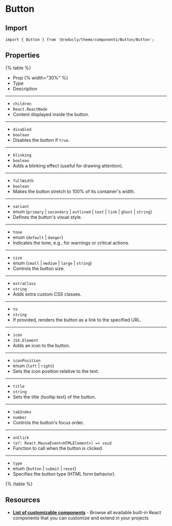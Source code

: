 # Button

## Import

```tsx
import { Button } from '@redocly/theme/components/Button/Button';
```

## Properties

{% table %}

- Prop {% width="30%" %}
- Type
- Description

---

- `children`
- `React.ReactNode`
- Content displayed inside the button.

---

- `disabled`
- `boolean`
- Disables the button if `true`.

---

- `blinking`
- `boolean`
- Adds a blinking effect (useful for drawing attention).

---

- `fullWidth`
- `boolean`
- Makes the button stretch to 100% of its container's width.

---

- `variant`
- enum (`primary` | `secondary` | `outlined` | `text` | `link` | `ghost` | `string`)
- Defines the button's visual style.

---

- `tone`
- enum (`default` | `danger`)
- Indicates the tone, e.g., for warnings or critical actions.

---

- `size`
- enum (`small` | `medium` | `large` | `string`)
- Controls the button size.

---

- `extraClass`
- `string`
- Adds extra custom CSS classes.

---

- `to`
- `string`
- If provided, renders the button as a link to the specified URL.

---

- `icon`
- `JSX.Element`
- Adds an icon to the button.

---

- `iconPosition`
- enum (`left` | `right`)
- Sets the icon position relative to the text.

---

- `title`
- `string`
- Sets the title (tooltip text) of the button.

---

- `tabIndex`
- `number`
- Controls the button's focus order.

---

- `onClick`
- `(e?: React.MouseEvent<HTMLElement>) => void`
- Function to call when the button is clicked.

---

- `type`
- enum (`button` | `submit` | `reset`)
- Specifies the button type (HTML form behavior).

{% /table %}

## Resources

- **[List of customizable components](./index.md)** - Browse all available built-in React components that you can customize and extend in your projects